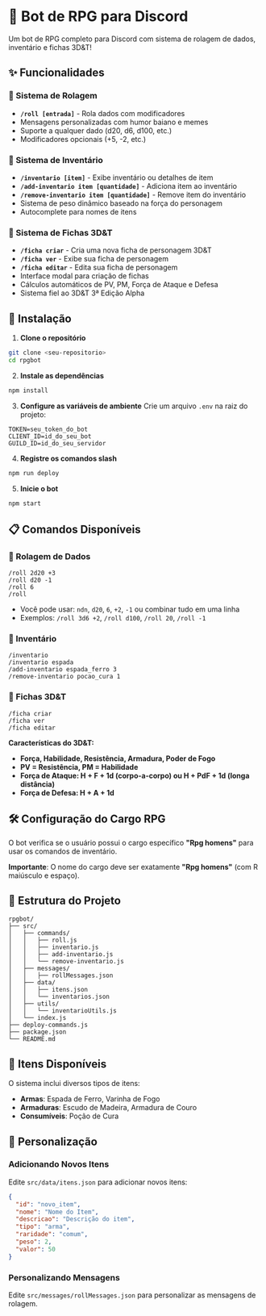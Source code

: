 # 🎲 Bot de RPG para Discord

Um bot de RPG completo para Discord com sistema de rolagem de dados, inventário e fichas 3D&T!

## ✨ Funcionalidades

### 🎲 Sistema de Rolagem
- **`/roll [entrada]`** - Rola dados com modificadores
- Mensagens personalizadas com humor baiano e memes
- Suporte a qualquer dado (d20, d6, d100, etc.)
- Modificadores opcionais (+5, -2, etc.)

### 🎒 Sistema de Inventário
- **`/inventario [item]`** - Exibe inventário ou detalhes de item
- **`/add-inventario item [quantidade]`** - Adiciona item ao inventário
- **`/remove-inventario item [quantidade]`** - Remove item do inventário
- Sistema de peso dinâmico baseado na força do personagem
- Autocomplete para nomes de itens

### 📝 Sistema de Fichas 3D&T
- **`/ficha criar`** - Cria uma nova ficha de personagem 3D&T
- **`/ficha ver`** - Exibe sua ficha de personagem
- **`/ficha editar`** - Edita sua ficha de personagem
- Interface modal para criação de fichas
- Cálculos automáticos de PV, PM, Força de Ataque e Defesa
- Sistema fiel ao 3D&T 3ª Edição Alpha

## 🚀 Instalação

1. **Clone o repositório**
```bash
git clone <seu-repositorio>
cd rpgbot
```

2. **Instale as dependências**
```bash
npm install
```

3. **Configure as variáveis de ambiente**
Crie um arquivo `.env` na raiz do projeto:
```env
TOKEN=seu_token_do_bot
CLIENT_ID=id_do_seu_bot
GUILD_ID=id_do_seu_servidor
```

4. **Registre os comandos slash**
```bash
npm run deploy
```

5. **Inicie o bot**
```bash
npm start
```

## 📋 Comandos Disponíveis

### 🎲 Rolagem de Dados
```
/roll 2d20 +3
/roll d20 -1
/roll 6
/roll
```
- Você pode usar: `ndn`, `d20`, `6`, `+2`, `-1` ou combinar tudo em uma linha
- Exemplos: `/roll 3d6 +2`, `/roll d100`, `/roll 20`, `/roll -1`

### 🎒 Inventário
```
/inventario
/inventario espada
/add-inventario espada_ferro 3
/remove-inventario pocao_cura 1
```

### 📝 Fichas 3D&T
```
/ficha criar
/ficha ver
/ficha editar
```
**Características do 3D&T:**
- **Força, Habilidade, Resistência, Armadura, Poder de Fogo**
- **PV = Resistência, PM = Habilidade**
- **Força de Ataque: H + F + 1d (corpo-a-corpo) ou H + PdF + 1d (longa distância)**
- **Força de Defesa: H + A + 1d**

## 🛠️ Configuração do Cargo RPG

O bot verifica se o usuário possui o cargo específico **"Rpg homens"** para usar os comandos de inventário.

**Importante**: O nome do cargo deve ser exatamente **"Rpg homens"** (com R maiúsculo e espaço).

## 📁 Estrutura do Projeto

```
rpgbot/
├── src/
│   ├── commands/
│   │   ├── roll.js
│   │   ├── inventario.js
│   │   ├── add-inventario.js
│   │   └── remove-inventario.js
│   ├── messages/
│   │   ├── rollMessages.json
│   ├── data/
│   │   ├── itens.json
│   │   └── inventarios.json
│   ├── utils/
│   │   └── inventarioUtils.js
│   └── index.js
├── deploy-commands.js
├── package.json
└── README.md
```

## 🎯 Itens Disponíveis

O sistema inclui diversos tipos de itens:
- **Armas**: Espada de Ferro, Varinha de Fogo
- **Armaduras**: Escudo de Madeira, Armadura de Couro
- **Consumíveis**: Poção de Cura

## 🔧 Personalização

### Adicionando Novos Itens
Edite `src/data/itens.json` para adicionar novos itens:

```json
{
  "id": "novo_item",
  "nome": "Nome do Item",
  "descricao": "Descrição do item",
  "tipo": "arma",
  "raridade": "comum",
  "peso": 2,
  "valor": 50
}
```

### Personalizando Mensagens
Edite `src/messages/rollMessages.json` para personalizar as mensagens de rolagem.
